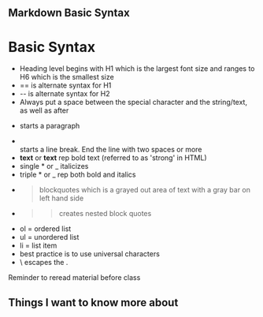 ## Markdown Basic Syntax

# Basic Syntax

- Heading level begins with H1 which is the largest font size and ranges to H6 which is the smallest size
- == is alternate syntax for H1
- -- is alternate syntax for H2
- Always put a space between the special character and the string/text, as well as after
- <p> starts a paragraph
- <br> starts a line break. End the line with two spaces or more
- **text** or __text__ rep bold text (referred to as 'strong' in HTML) 
- single * or _ italicizes 
- triple * or _ rep both bold and italics
- > blockquotes which is a grayed out area of text with a gray bar on left hand side
- >> creates nested block quotes  
- ol = ordered list
- ul = unordered list
- li = list item
- best practice is to use universal characters
- \ escapes the .

Reminder to reread material before class

## Things I want to know more about


